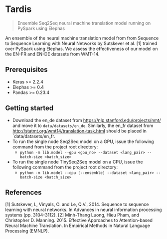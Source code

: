 # Tardis
> Ensemble Seq2Seq neural machine translation model running on PySpark using Elephas

An ensemble of the neural machine translation model from from Sequence to Sequence Learning with Neural Networks by Sutskever et al. [1] trained over PySpark using Elephas. We assess the effectiveness of our model on the EN-FR and EN-DE datasets from WMT-14.

## Prerequisites
* Keras >= 2.2.4
* Elephas >= 0.4
* Pandas >= 0.23.4

## Getting started
* Download the en_de dataset from https://nlp.stanford.edu/projects/nmt/ and move it to `data/datasets/en_de`. Similarly, the en_fr dataset from http://statmt.org/wmt14/translation-task.html should be placed in `data/datasets/en_fr.
* To run the single node Seq2Seq model on a GPU, issue the following command from the project root directory:
  - `python -m lib.model --gpu <gpu_no> --dataset <lang_pair> --batch-size <batch_size>`
* To run the single node TinySeq2Seq model on a CPU, issue the following command from the project root directory:
  - `python -m lib.model --cpu [--ensemble] --dataset <lang_pair> --batch-size <batch_size>`

## References

[1] Sutskever, I., Vinyals, O. and Le, Q.V., 2014. Sequence to sequence learning with neural networks. In Advances in neural information processing systems (pp. 3104-3112).
[2] Minh-Thang Luong, Hieu Pham, and Christopher D. Manning. 2015. Effective Approaches to Attention-based Neural Machine Translation. In Empirical Methods in Natural Language Processing (EMNLP).

